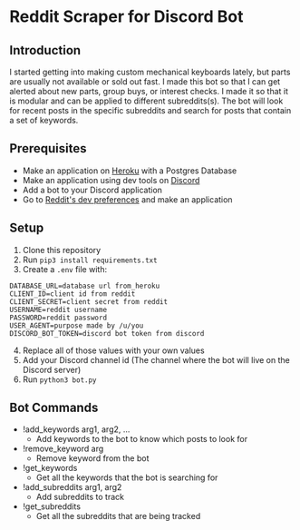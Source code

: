 # Reddit Scraper for Discord Bot
## Introduction
I started getting into making custom mechanical keyboards lately, but parts are usually not available or sold out fast. I made this bot so that I can get alerted about new parts, group buys, or interest checks. I made it so that it is modular and can be applied to different subreddits(s). The bot will look for recent posts in the specific subreddits and search for posts that contain a set of keywords.

## Prerequisites
- Make an application on [Heroku](heroku.com) with a Postgres Database
- Make an application using dev tools on [Discord](discord.com)
- Add a bot to your Discord application
- Go to [Reddit's dev preferences](https://www.reddit.com/prefs/apps) and make an application


## Setup
1. Clone this repository
2. Run `pip3 install requirements.txt`
3. Create a `.env` file with:
```
DATABASE_URL=database url from_heroku
CLIENT_ID=client id from reddit
CLIENT_SECRET=client secret from reddit
USERNAME=reddit username
PASSWORD=reddit password
USER_AGENT=purpose made by /u/you
DISCORD_BOT_TOKEN=discord bot token from discord
```
4. Replace all of those values with your own values
5. Add your Discord channel id (The channel where the bot will live on the Discord server)
6. Run `python3 bot.py`

## Bot Commands
- !add_keywords arg1, arg2, ...
  - Add keywords to the bot to know which posts to look for
- !remove_keyword arg
  - Remove keyword from the bot
- !get_keywords
  - Get all the keywords that the bot is searching for
- !add_subreddits arg1, arg2
  - Add subreddits to track
- !get_subreddits
  - Get all the subreddits that are being tracked
